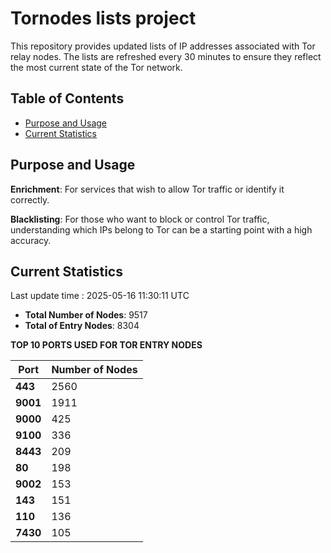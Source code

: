 # Tornodes lists project

This repository provides updated lists of IP addresses associated with Tor relay nodes. The lists are refreshed every 30 minutes to ensure they reflect the most current state of the Tor network.

## Table of Contents

- [Purpose and Usage](#purpose-and-usage)
- [Current Statistics](#current-statistics)


## Purpose and Usage

**Enrichment**: For services that wish to allow Tor traffic or identify it correctly.

**Blacklisting**: For those who want to block or control Tor traffic, understanding which IPs belong to Tor can be a starting point with a high accuracy.

## Current Statistics

Last update time : 2025-05-16 11:30:11 UTC

- **Total Number of Nodes**: 9517
- **Total of Entry Nodes**: 8304

**TOP 10 PORTS USED FOR TOR ENTRY NODES**

| **Port** | **Number of Nodes** |
|------|-----------------|
| **443**   | 2560  |
| **9001**   | 1911  |
| **9000**   | 425  |
| **9100**   | 336  |
| **8443**   | 209  |
| **80**   | 198  |
| **9002**   | 153  |
| **143**   | 151  |
| **110**   | 136  |
| **7430**   | 105  |

